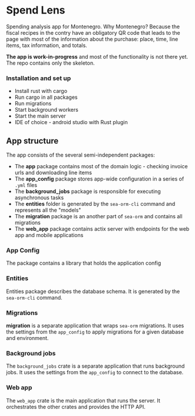 # Spend Lens
Spending analysis app for Montenegro. Why Montenegro? Because the fiscal recipes in the contry have an obligatory QR code that leads to the page with most of the information about the purchase: place, time, line items, tax information, and totals.

**The app is work-in-progress** and most of the functionality is not there yet. The repo contains only the skeleton. 

### Installation and set up

* Install rust with cargo
* Run cargo in all packages
* Run migrations
* Start background workers
* Start the main server
* IDE of choice - android studio with Rust plugin

## App structure
The app consists of the several semi-independent packages:

* The **app** package contains most of the domain logic - checking invoice urls and downloading line items
* The **app_config** package stores app-wide configuration in a series of `.yml` files
* The **background_jobs** package is responsible for executing asynchronous tasks
* The **entities** folder is generated by the `sea-orm-cli` command and represents all the "models"
* The **migration** package is an another part of `sea-orm` and contains all migrations
* The **web_app** package contains actix server with endpoints for the web app and mobile applications

### App Config

The package contains a library that holds the application config

### Entities

Entities package describes the database schema. It is generated by the `sea-orm-cli` command.

### Migrations

**migration** is a separate application that wraps `sea-orm` migrations. It uses the settings from the `app_config` to apply migrations for a given database and environment.

### Background jobs

The `background_jobs` crate is a separate application that runs background jobs. It uses the settings from the `app_config` to connect to the database.

### Web app

The `web_app` crate is the main application that runs the server. It orchestrates the other crates and provides the HTTP API.